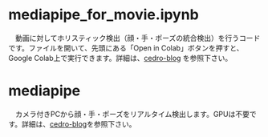 # mediapipe_for_movie.ipynb
　動画に対してホリスティック検出（顔・手・ポーズの統合検出）を行うコードです。ファイルを開いて、先頭にある「Open in Colab」ボタンを押すと、Google Colab上で実行できます。詳細は、[cedro-blog](http://cedro3.com/ai/mediapipe/) を参照下さい。

# mediapipe
　カメラ付きPCから顔・手・ポーズをリアルタイム検出します。GPUは不要です。詳細は、[cedro-blog](http://cedro3.com/ai/mediapipe/)を参照下さい。
